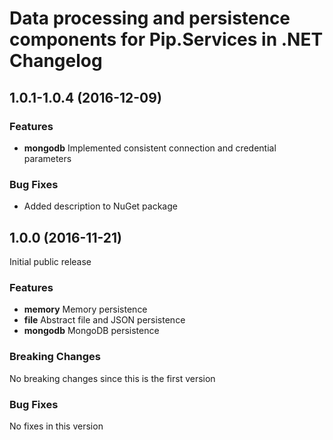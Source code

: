 # Data processing and persistence components for Pip.Services in .NET Changelog

## <a name="1.0.1-1.0.4"></a> 1.0.1-1.0.4 (2016-12-09)

### Features
* **mongodb** Implemented consistent connection and credential parameters

### Bug Fixes
* Added description to NuGet package

## <a name="1.0.0"></a> 1.0.0 (2016-11-21)

Initial public release

### Features
* **memory** Memory persistence
* **file** Abstract file and JSON persistence
* **mongodb** MongoDB persistence

### Breaking Changes
No breaking changes since this is the first version

### Bug Fixes
No fixes in this version

